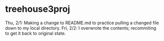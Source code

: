 # treehouse3proj
Thu, 2/1: Making a change to README.md to practice pulling a changed file down to my local directory.
Fri, 2/2: I overwrote the contents; recommiting to get it back to original state.

